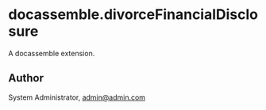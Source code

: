 # docassemble.divorceFinancialDisclosure

A docassemble extension.

## Author

System Administrator, admin@admin.com

